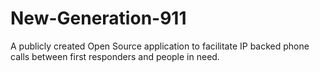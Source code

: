 # New-Generation-911
A publicly created Open Source application to facilitate IP backed phone calls between first responders and people in need.
